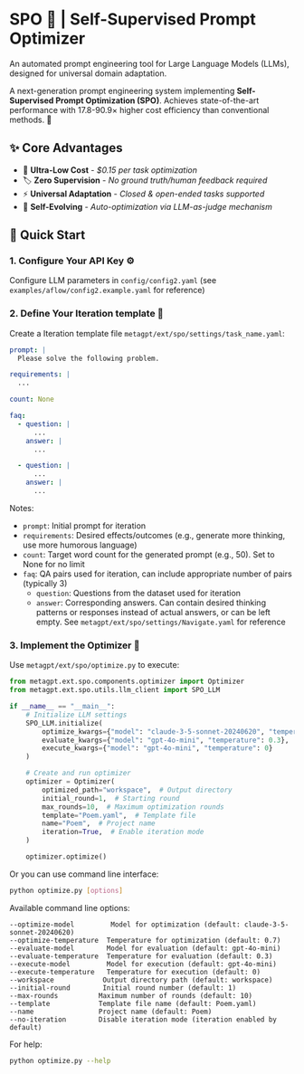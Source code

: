 # SPO 🤖 | Self-Supervised Prompt Optimizer

An automated prompt engineering tool for Large Language Models (LLMs), designed for universal domain adaptation.

A next-generation prompt engineering system implementing **Self-Supervised Prompt Optimization (SPO)**. Achieves state-of-the-art performance with 17.8-90.9× higher cost efficiency than conventional methods. 🚀

## ✨ Core Advantages

- 💸 **Ultra-Low Cost** - _$0.15 per task optimization_
- 🏷️ **Zero Supervision** - _No ground truth/human feedback required_
- ⚡ **Universal Adaptation** - _Closed & open-ended tasks supported_
- 🔄 **Self-Evolving** - _Auto-optimization via LLM-as-judge mechanism_

## 🚀 Quick Start

### 1. Configure Your API Key ⚙️

Configure LLM parameters in `config/config2.yaml` (see `examples/aflow/config2.example.yaml` for reference)
### 2. Define Your Iteration template 📝

Create a Iteration template file `metagpt/ext/spo/settings/task_name.yaml`:
```yaml
prompt: |
  Please solve the following problem.

requirements: |
  ...

count: None

faq:
  - question: |
      ...
    answer: |
      ...

  - question: |
      ...
    answer: |
      ...
```

Notes:
- `prompt`: Initial prompt for iteration
- `requirements`: Desired effects/outcomes (e.g., generate more thinking, use more humorous language)
- `count`: Target word count for the generated prompt (e.g., 50). Set to None for no limit
- `faq`: QA pairs used for iteration, can include appropriate number of pairs (typically 3)
  - `question`: Questions from the dataset used for iteration
  - `answer`: Corresponding answers. Can contain desired thinking patterns or responses instead of actual answers, or can be left empty. See `metagpt/ext/spo/settings/Navigate.yaml` for reference

### 3. Implement the Optimizer 🔧

Use `metagpt/ext/spo/optimize.py` to execute:

```python
from metagpt.ext.spo.components.optimizer import Optimizer
from metagpt.ext.spo.utils.llm_client import SPO_LLM

if __name__ == "__main__":
    # Initialize LLM settings
    SPO_LLM.initialize(
        optimize_kwargs={"model": "claude-3-5-sonnet-20240620", "temperature": 0.7},
        evaluate_kwargs={"model": "gpt-4o-mini", "temperature": 0.3},
        execute_kwargs={"model": "gpt-4o-mini", "temperature": 0}
    )

    # Create and run optimizer
    optimizer = Optimizer(
        optimized_path="workspace",  # Output directory
        initial_round=1,  # Starting round
        max_rounds=10,  # Maximum optimization rounds
        template="Poem.yaml",  # Template file
        name="Poem",  # Project name
        iteration=True,  # Enable iteration mode
    )

    optimizer.optimize()
```

Or you can use command line interface:

```bash
python optimize.py [options]
```

Available command line options:
```
--optimize-model         Model for optimization (default: claude-3-5-sonnet-20240620)
--optimize-temperature  Temperature for optimization (default: 0.7)
--evaluate-model        Model for evaluation (default: gpt-4o-mini)
--evaluate-temperature  Temperature for evaluation (default: 0.3)
--execute-model         Model for execution (default: gpt-4o-mini)
--execute-temperature   Temperature for execution (default: 0)
--workspace            Output directory path (default: workspace)
--initial-round        Initial round number (default: 1)
--max-rounds          Maximum number of rounds (default: 10)
--template            Template file name (default: Poem.yaml)
--name                Project name (default: Poem)
--no-iteration        Disable iteration mode (iteration enabled by default)
```

For help:
```bash
python optimize.py --help
```
